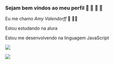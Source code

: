 ### Sejam bem vindos ao meu perfil 🐖 🦎 🌵 🌼

Eu me chamo _Amy Valendorff_ 🧙 🧝‍♀️

Estou estudando na alura

Estou me desenvolvendo na linguagem JavaScript 

![](https://media.tenor.com/g9YZGVdnkqIAAAAC/plants-love.gif)

![](https://media.tenor.com/w9EH7nmQ7N8AAAAC/groot.gif)
